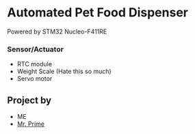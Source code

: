 # Automated Pet Food Dispenser

Powered by STM32 Nucleo-F411RE

### Sensor/Actuator
- RTC module
- Weight Scale (Hate this so much)
- Servo motor 
 
## Project by
- ME
- [Mr. Prime](https://github.com/Prime47457)
